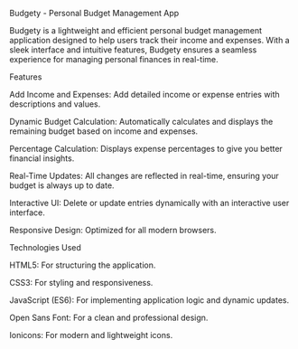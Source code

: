 
Budgety - Personal Budget Management App

Budgety is a lightweight and efficient personal budget management application designed to help users track their income and expenses. With a sleek interface and intuitive features, Budgety ensures a seamless experience for managing personal finances in real-time.

Features

Add Income and Expenses: Add detailed income or expense entries with descriptions and values.

Dynamic Budget Calculation: Automatically calculates and displays the remaining budget based on income and expenses.

Percentage Calculation: Displays expense percentages to give you better financial insights.

Real-Time Updates: All changes are reflected in real-time, ensuring your budget is always up to date.

Interactive UI: Delete or update entries dynamically with an interactive user interface.

Responsive Design: Optimized for all modern browsers.

Technologies Used

HTML5: For structuring the application.

CSS3: For styling and responsiveness.

JavaScript (ES6): For implementing application logic and dynamic updates.

Open Sans Font: For a clean and professional design.

Ionicons: For modern and lightweight icons.
